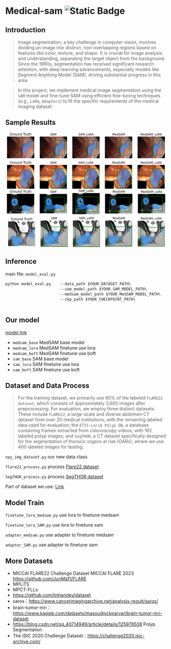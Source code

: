 # Medical-sam ![Static Badge](https://img.shields.io/badge/Python-blue)
## Introduction
> Image segmentation, a key challenge in computer vision, involves dividing an image into distinct, non-overlapping regions based on features like color, texture, and shape. It is crucial for image analysis and understanding, separating the target object from the background. Since the 1990s, segmentation has received significant research attention, with deep learning advancements, especially models like Segment Anything Model (SAM), driving substantial progress in this area.

> In this project, we implement medical image segmentation using the `SAM` model and 
fine-tune SAM using efficient fine-tuning techniques (e.g., `LoRA`, `Adapters`) to fit the specific 
requirements of the medical imaging dataset.

## Sample Results
![Sample](/stacked.png)

## Inference
main file: `model_eval.py`
```
python model_eval.py    --data_path $YOUR_DATASET_PATH\
                        --sam_model_path $YOUR_SAM_MODEL_PATH\
                        --medsam_model_path $YOUR_MedSAM_MODEL_PATH\
                        --ckp_path $YOUR_CHECKPOINT_PATH\
                   
```

## Our model
[model link](https://jbox.sjtu.edu.cn/l/tH1JU0)

* `medsam_base` MedSAM base model
* `medsam_lora` MedSAM finetune use lora
* `medsam_boft` MedSAM finetune use boft
* `sam_base` SAM base model
* `sam_lora` SAM finetune use lora
* `sam_boft` SAM finetune use boft

## Dataset and Data Process
> For the training dataset, we primarily use 80\% of the labeled `FLARE22 dataset`, which consists of approximately 3,600 images after preprocessing. For evaluation, we employ three distinct datasets. These include `FLARE22`, a large-scale and diverse abdomen CT dataset from over 20 medical institutions, with the remaining labeled data used for evaluation; the `ETIS-Larib Polyp DB`, a database containing frames extracted from colonoscopy videos, with 192 labeled polyp images; and `SegTHOR`, a CT dataset specifically designed for the segmentation of thoracic organs at risk (OARs), where we use 400 labeled images for testing.

`npy_img_dataset.py` our new data class

`flare22_process.py` process [Flare22 dataset](https://flare22.grand-challenge.org/Dataset/)

`SegTHOR_process.py` process [SegTHOR dataset](https://competitions.codalab.org/competitions/21145)

Part of dataset we use: [Link](https://jbox.sjtu.edu.cn/l/x1lUuz)

## Model Train
`finetune_lora_medsam.py` use lora to finetune medsam

`finetune_lora_SAM.py` use lora to finetune sam

`adapter_medsam.py` use adapter to finetune medsam

`adapter_SAM.py` use adapter to finetune sam



## More Datasets
* MICCAI FLARE22 Challenge Dataset        MICCAI FLARE 2023        https://github.com/JunMa11/FLARE
* MPLiTS
* MPCT-FLLs
* https://github.com/linhandev/dataset
* saros：https://www.cancerimagingarchive.net/analysis-result/saros/
* brain-tumor-mri： https://www.kaggle.com/datasets/masoudnickparvar/brain-tumor-mri-dataset
* https://blog.csdn.net/qq_40714949/article/details/125979508 Polyp Segmentation
* The ISIC 2020 Challenge Dataset：https://challenge2020.isic-archive.com/









